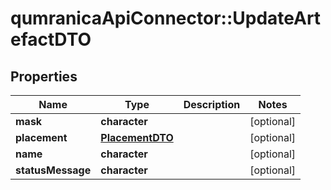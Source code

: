 # qumranicaApiConnector::UpdateArtefactDTO

## Properties
Name | Type | Description | Notes
------------ | ------------- | ------------- | -------------
**mask** | **character** |  | [optional] 
**placement** | [**PlacementDTO**](PlacementDTO.md) |  | [optional] 
**name** | **character** |  | [optional] 
**statusMessage** | **character** |  | [optional] 


